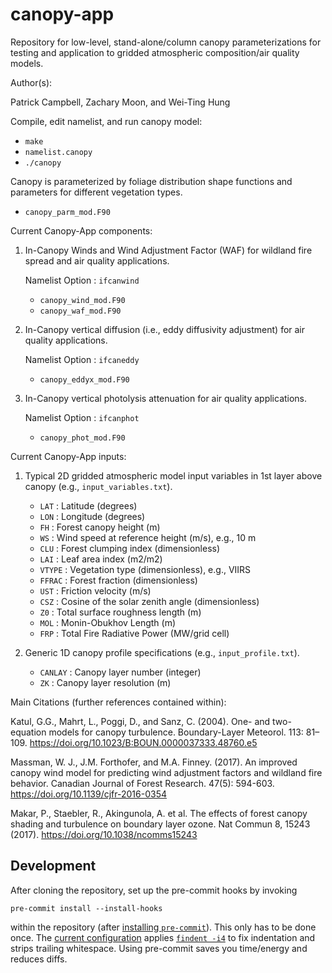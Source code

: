 # canopy-app
Repository for low-level, stand-alone/column canopy parameterizations for testing and application to gridded atmospheric composition/air quality models.

Author(s):

Patrick Campbell, Zachary Moon, and Wei-Ting Hung

Compile, edit namelist, and run canopy model:
- `make`
- `namelist.canopy`
- `./canopy`

Canopy is parameterized by foliage distribution shape functions and parameters for different vegetation types.

- `canopy_parm_mod.F90`

Current Canopy-App components:

1.  In-Canopy Winds and Wind Adjustment Factor (WAF) for wildland fire spread and air quality applications.

    Namelist Option : `ifcanwind`

    - `canopy_wind_mod.F90`
    - `canopy_waf_mod.F90`

2.  In-Canopy vertical diffusion (i.e., eddy diffusivity adjustment) for air quality applications.

    Namelist Option : `ifcaneddy`

    - `canopy_eddyx_mod.F90`

3.  In-Canopy vertical photolysis attenuation for air quality applications.

    Namelist Option : `ifcanphot`

    - `canopy_phot_mod.F90`

Current Canopy-App inputs:

1.  Typical 2D gridded atmospheric model input variables in 1st layer above canopy (e.g., `input_variables.txt`).

    - `LAT`   : Latitude  (degrees)
    - `LON`   : Longitude (degrees)
    - `FH`    : Forest canopy height (m)
    - `WS`    : Wind speed at reference height (m/s), e.g., 10 m
    - `CLU`   : Forest clumping index (dimensionless)
    - `LAI`   : Leaf area index (m2/m2)
    - `VTYPE` : Vegetation type (dimensionless), e.g., VIIRS
    - `FFRAC` : Forest fraction (dimensionless)
    - `UST`   : Friction velocity (m/s)
    - `CSZ`   : Cosine of the solar zenith angle (dimensionless)
    - `Z0`    : Total surface roughness length (m)
    - `MOL`   : Monin-Obukhov Length (m)
    - `FRP`   : Total Fire Radiative Power (MW/grid cell)

2.  Generic 1D canopy profile specifications (e.g., `input_profile.txt`).

    - `CANLAY` : Canopy layer number (integer)
    - `ZK`     : Canopy layer resolution (m)

Main Citations (further references contained within):

Katul, G.G., Mahrt, L., Poggi, D., and Sanz, C. (2004). One- and two-equation models for canopy turbulence. Boundary-Layer Meteorol. 113: 81–109. https://doi.org/10.1023/B:BOUN.0000037333.48760.e5

Massman, W. J., J.M. Forthofer, and M.A. Finney. (2017). An improved canopy wind model for predicting wind adjustment factors and wildland fire behavior. Canadian Journal of Forest Research. 47(5): 594-603. https://doi.org/10.1139/cjfr-2016-0354

Makar, P., Staebler, R., Akingunola, A. et al. The effects of forest canopy shading and turbulence on boundary layer ozone. Nat Commun 8, 15243 (2017). https://doi.org/10.1038/ncomms15243


## Development

After cloning the repository,
set up the pre-commit hooks by invoking
```
pre-commit install --install-hooks
```
within the repository (after [installing `pre-commit`](https://pre-commit.com/#installation)).
This only has to be done once.
The [current configuration](./.pre-commit-config.yaml) applies
[`findent -i4`](https://www.ratrabbit.nl/ratrabbit/findent/) to fix indentation
and strips trailing whitespace.
Using pre-commit saves you time/energy and reduces diffs.
